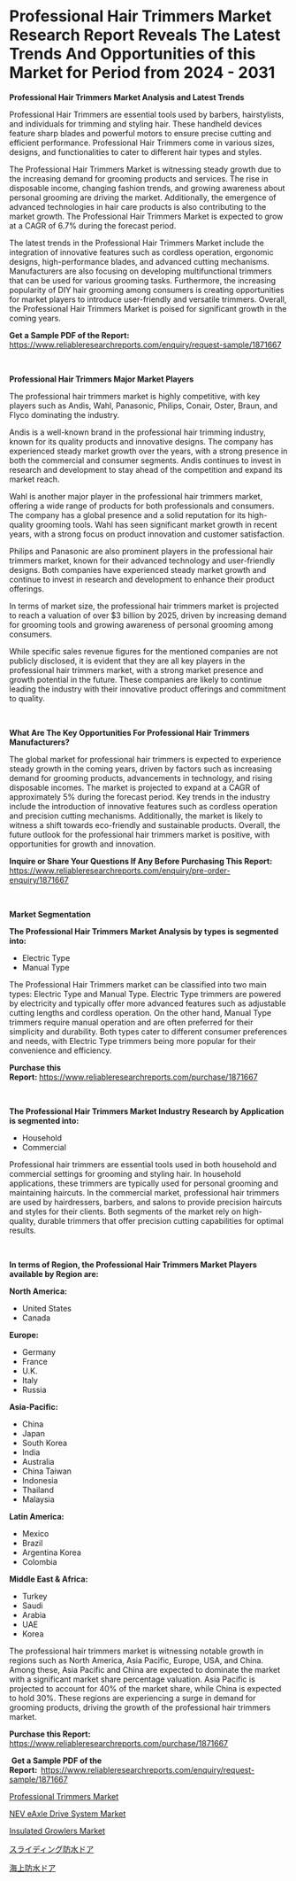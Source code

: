 <p><h1>Professional Hair Trimmers Market Research Report Reveals The Latest Trends And Opportunities of this Market for Period from 2024 - 2031</h1></p><p><strong>Professional Hair Trimmers Market Analysis and Latest Trends</strong></p>
<p><p>Professional Hair Trimmers are essential tools used by barbers, hairstylists, and individuals for trimming and styling hair. These handheld devices feature sharp blades and powerful motors to ensure precise cutting and efficient performance. Professional Hair Trimmers come in various sizes, designs, and functionalities to cater to different hair types and styles.</p><p>The Professional Hair Trimmers Market is witnessing steady growth due to the increasing demand for grooming products and services. The rise in disposable income, changing fashion trends, and growing awareness about personal grooming are driving the market. Additionally, the emergence of advanced technologies in hair care products is also contributing to the market growth. The Professional Hair Trimmers Market is expected to grow at a CAGR of 6.7% during the forecast period.</p><p>The latest trends in the Professional Hair Trimmers Market include the integration of innovative features such as cordless operation, ergonomic designs, high-performance blades, and advanced cutting mechanisms. Manufacturers are also focusing on developing multifunctional trimmers that can be used for various grooming tasks. Furthermore, the increasing popularity of DIY hair grooming among consumers is creating opportunities for market players to introduce user-friendly and versatile trimmers. Overall, the Professional Hair Trimmers Market is poised for significant growth in the coming years.</p></p>
<p><strong>Get a Sample PDF of the Report:&nbsp;</strong> <a href="https://www.reliableresearchreports.com/enquiry/request-sample/1871667">https://www.reliableresearchreports.com/enquiry/request-sample/1871667</a></p>
<p>&nbsp;</p>
<p><strong>Professional Hair Trimmers Major Market Players</strong></p>
<p><p>The professional hair trimmers market is highly competitive, with key players such as Andis, Wahl, Panasonic, Philips, Conair, Oster, Braun, and Flyco dominating the industry. </p><p>Andis is a well-known brand in the professional hair trimming industry, known for its quality products and innovative designs. The company has experienced steady market growth over the years, with a strong presence in both the commercial and consumer segments. Andis continues to invest in research and development to stay ahead of the competition and expand its market reach.</p><p>Wahl is another major player in the professional hair trimmers market, offering a wide range of products for both professionals and consumers. The company has a global presence and a solid reputation for its high-quality grooming tools. Wahl has seen significant market growth in recent years, with a strong focus on product innovation and customer satisfaction.</p><p>Philips and Panasonic are also prominent players in the professional hair trimmers market, known for their advanced technology and user-friendly designs. Both companies have experienced steady market growth and continue to invest in research and development to enhance their product offerings.</p><p>In terms of market size, the professional hair trimmers market is projected to reach a valuation of over $3 billion by 2025, driven by increasing demand for grooming tools and growing awareness of personal grooming among consumers.</p><p>While specific sales revenue figures for the mentioned companies are not publicly disclosed, it is evident that they are all key players in the professional hair trimmers market, with a strong market presence and growth potential in the future. These companies are likely to continue leading the industry with their innovative product offerings and commitment to quality.</p></p>
<p>&nbsp;</p>
<p><strong>What Are The Key Opportunities For Professional Hair Trimmers Manufacturers?</strong></p>
<p><p>The global market for professional hair trimmers is expected to experience steady growth in the coming years, driven by factors such as increasing demand for grooming products, advancements in technology, and rising disposable incomes. The market is projected to expand at a CAGR of approximately 5% during the forecast period. Key trends in the industry include the introduction of innovative features such as cordless operation and precision cutting mechanisms. Additionally, the market is likely to witness a shift towards eco-friendly and sustainable products. Overall, the future outlook for the professional hair trimmers market is positive, with opportunities for growth and innovation.</p></p>
<p><strong>Inquire or Share Your Questions If Any Before Purchasing This Report:</strong> <a href="https://www.reliableresearchreports.com/enquiry/pre-order-enquiry/1871667">https://www.reliableresearchreports.com/enquiry/pre-order-enquiry/1871667</a></p>
<p>&nbsp;</p>
<p><strong>Market Segmentation</strong></p>
<p><strong>The Professional Hair Trimmers Market Analysis by types is segmented into:</strong></p>
<p><ul><li>Electric Type</li><li>Manual Type</li></ul></p>
<p><p>The Professional Hair Trimmers market can be classified into two main types: Electric Type and Manual Type. Electric Type trimmers are powered by electricity and typically offer more advanced features such as adjustable cutting lengths and cordless operation. On the other hand, Manual Type trimmers require manual operation and are often preferred for their simplicity and durability. Both types cater to different consumer preferences and needs, with Electric Type trimmers being more popular for their convenience and efficiency.</p></p>
<p><strong>Purchase this Report:&nbsp;</strong><a href="https://www.reliableresearchreports.com/purchase/1871667">https://www.reliableresearchreports.com/purchase/1871667</a></p>
<p>&nbsp;</p>
<p><strong>The Professional Hair Trimmers Market Industry Research by Application is segmented into:</strong></p>
<p><ul><li>Household</li><li>Commercial</li></ul></p>
<p><p>Professional hair trimmers are essential tools used in both household and commercial settings for grooming and styling hair. In household applications, these trimmers are typically used for personal grooming and maintaining haircuts. In the commercial market, professional hair trimmers are used by hairdressers, barbers, and salons to provide precision haircuts and styles for their clients. Both segments of the market rely on high-quality, durable trimmers that offer precision cutting capabilities for optimal results.</p></p>
<p>&nbsp;</p>
<p><strong>In terms of Region, the Professional Hair Trimmers Market Players available by Region are:</strong></p>
<p>
    <p> <strong> North America: </strong>
        <ul>
            <li>United States</li>
            <li>Canada</li>
        </ul>
        </p> 
    <p> <strong> Europe: </strong>
        <ul>
            <li>Germany</li>
            <li>France</li>
            <li>U.K.</li>
            <li>Italy</li>
            <li>Russia</li>
        </ul>
        </p> 
    <p> <strong> Asia-Pacific: </strong>
        <ul>
            <li>China</li>
            <li>Japan</li>
            <li>South Korea</li>
            <li>India</li>
            <li>Australia</li>
            <li>China Taiwan</li>
            <li>Indonesia</li>
            <li>Thailand</li>
            <li>Malaysia</li>
        </ul>
        </p> 
    <p> <strong> Latin America: </strong>
        <ul>
            <li>Mexico</li>
            <li>Brazil</li>
            <li>Argentina Korea</li>
            <li>Colombia</li>
        </ul>
        </p> 
    <p> <strong> Middle East & Africa: </strong>
        <ul>
            <li>Turkey</li>
            <li>Saudi</li>
            <li>Arabia</li>
            <li>UAE</li>
            <li>Korea</li>
        </ul>
    </p>
    </p>
<p><p>The professional hair trimmers market is witnessing notable growth in regions such as North America, Asia Pacific, Europe, USA, and China. Among these, Asia Pacific and China are expected to dominate the market with a significant market share percentage valuation. Asia Pacific is projected to account for 40% of the market share, while China is expected to hold 30%. These regions are experiencing a surge in demand for grooming products, driving the growth of the professional hair trimmers market.</p></p>
<p><strong>Purchase this Report: </strong><a href="https://www.reliableresearchreports.com/purchase/1871667">https://www.reliableresearchreports.com/purchase/1871667</a></p>
<p>&nbsp;<strong>Get a Sample PDF of the Report:&nbsp;&nbsp;</strong><a href="https://www.reliableresearchreports.com/enquiry/request-sample/1871667">https://www.reliableresearchreports.com/enquiry/request-sample/1871667</a></p>
<p><strong></strong></p>
<p><p><a href="https://github.com/Airanohannonzb68e5pb53oc1/Market-Research-Report-List-1/blob/main/professional-trimmers-market.md">Professional Trimmers Market</a></p><p><a href="https://issuu.com/reportprime-2/docs/nev-eaxle-drive-system-market-size-2030.pptx">NEV eAxle Drive System Market</a></p><p><a href="https://github.com/fiixsa/Market-Research-Report-List-1/blob/main/insulated-growlers-market.md">Insulated Growlers Market</a></p><p><a href="https://github.com/xemfu2379520/Market-Research-Report-List-1/blob/main/15362153226.md">スライディング防水ドア</a></p><p><a href="https://github.com/bucuel854722/Market-Research-Report-List-1/blob/main/99744763227.md">海上防水ドア</a></p></p>